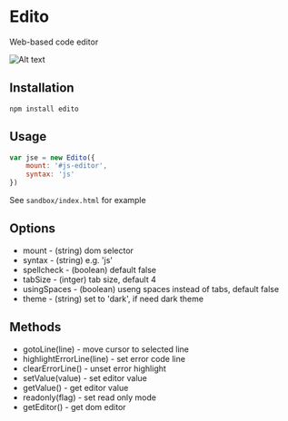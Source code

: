 # Edito
Web-based code editor

![Alt text](https://github.com/undercloud/edito/blob/master/promo.png?raw=true)

## Installation
`npm install edito`

## Usage
```js
var jse = new Edito({
    mount: '#js-editor',
    syntax: 'js'
})
```
See `sandbox/index.html` for example

## Options
* mount - (string) dom selector
* syntax - (string) e.g. 'js'
* spellcheck - (boolean) default false
* tabSize - (intger) tab size, default 4
* usingSpaces - (boolean) useng spaces instead of tabs, default false
* theme - (string) set to 'dark', if need dark theme

## Methods
* gotoLine(line) - move cursor to selected line
* highlightErrorLine(line) - set error code line
* clearErrorLine() - unset error highlight
* setValue(value) - set editor value
* getValue() - get editor value
* readonly(flag) - set read only mode
* getEditor() - get dom editor

